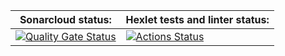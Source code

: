 | Sonarcloud status: | Hexlet tests and linter status: |
|--------------------|---------------------------------|
| [![Quality Gate Status](https://sonarcloud.io/api/project_badges/measure?project=Glazoff_frontend-project-46&metric=alert_status)](https://sonarcloud.io/summary/new_code?id=Glazoff_frontend-project-46) | [![Actions Status](https://github.com/Glazoff/frontend-project-46/actions/workflows/hexlet-check.yml/badge.svg)](https://github.com/Glazoff/frontend-project-46/actions) |
